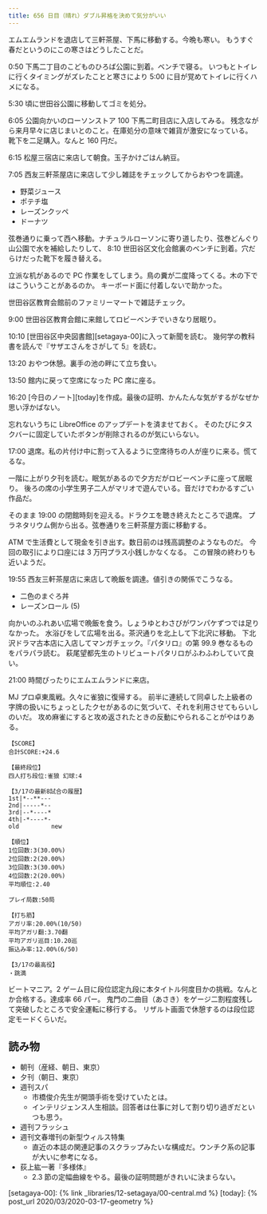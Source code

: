 ```yaml
---
title: 656 日目（晴れ）ダブル昇格を決めて気分がいい
---
```


エムエムランドを退店して三軒茶屋、下馬に移動する。今晩も寒い。
もうすぐ春だというのにこの寒さはどうしたことだ。

0:50 下馬二丁目のこどものひろば公園に到着。ベンチで寝る。
いつもとトイレに行くタイミングがズレたことと寒さにより 5:00 に目が覚めてトイレに行くハメになる。

5:30 頃に世田谷公園に移動してゴミを処分。

6:05 公園向かいのローソンストア 100 下馬二町目店に入店してみる。
残念ながら来月早々に店じまいとのこと。在庫処分の意味で雑貨が激安になっている。
靴下を二足購入。なんと 160 円だ。

6:15 松屋三宿店に来店して朝食。玉子かけごはん納豆。

7:05 西友三軒茶屋店に来店して少し雑誌をチェックしてからおやつを調達。

* 野菜ジュース
* ポテチ塩
* レーズンクッペ
* ドーナツ

弦巻通りに乗って西へ移動。ナチュラルローソンに寄り道したり、弦巻どんぐり山公園で水を補給したりして、
8:10 世田谷区文化会館裏のベンチに到着。穴だらけだった靴下を履き替える。

立派な机があるので PC 作業をしてしまう。鳥の糞が二度降ってくる。木の下ではこういうことがあるのか。
キーボード面に付着しないで助かった。

世田谷区教育会館前のファミリーマートで雑誌チェック。

9:00 世田谷区教育会館に来館してロビーベンチでいきなり居眠り。

10:10 [世田谷区中央図書館][setagaya-00]に入って新聞を読む。
幾何学の教科書を読んで『サザエさんをさがして 5』を読む。

13:20 おやつ休憩。裏手の池の畔にて立ち食い。

13:50 館内に戻って空席になった PC 席に座る。

16:20 [今日のノート][today]を作成。最後の証明、かんたんな気がするがなぜか思い浮かばない。

忘れないうちに LibreOffice のアップデートを済ませておく。
そのたびにタスクバーに固定していたボタンが削除されるのが気にいらない。

17:00 退席。私の片付け中に割って入るように空席待ちの人が座りに来る。慌てるな。

一階に上がり夕刊を読む。眠気があるので夕方だがロビーベンチに座って居眠り。
後ろの席の小学生男子二人がマリオで遊んでいる。音だけでわかるすごい作品だ。

そのまま 19:00 の閉館時刻を迎える。ドラクエを聴き終えたところで退席。
プラネタリウム側から出る。弦巻通りを三軒茶屋方面に移動する。

ATM で生活費として現金を引き出す。数日前のは残高調整のようなものだ。
今回の取引により口座には 3 万円プラス小銭しかなくなる。
この冒険の終わりも近いようだ。

19:55 西友三軒茶屋店に来店して晩飯を調達。値引きの関係でこうなる。

* 二色のまぐろ丼
* レーズンロール (5)

向かいのふれあい広場で晩飯を食う。しょうゆとわさびがワンパケずつでは足りなかった。
水浴びをして広場を出る。茶沢通りを北上して下北沢に移動。
下北沢ドラマ古本店に入店してマンガチェック。『パタリロ』の第 99.9 巻なるものをパラパラ読む。
萩尾望都先生のトリビュートパタリロがふわふわしていて良い。

21:00 時間ぴったりにエムエムランドに来店。

MJ プロ卓東風戦。久々に雀狼に復帰する。
前半に連続して同卓した上級者の字牌の扱いにちょっとしたクセがあるのに気づいて、それを利用させてもらいしのいだ。
攻め麻雀にすると攻め返されたときの反動にやられることがやはりある。

```text
【SCORE】
合計SCORE:+24.6

【最終段位】
四人打ち段位:雀狼 幻球:4

【3/17の最新8試合の履歴】
1st|*--**---
2nd|-----*--
3rd|--*----*
4th|-*----*-
old         new

【順位】
1位回数:3(30.00%)
2位回数:2(20.00%)
3位回数:3(30.00%)
4位回数:2(20.00%)
平均順位:2.40

プレイ局数:50局

【打ち筋】
アガリ率:20.00%(10/50)
平均アガリ翻:3.70翻
平均アガリ巡目:10.20巡
振込み率:12.00%(6/50)

【3/17の最高役】
・跳満
```

ビートマニア。2 ゲーム目に段位認定九段に本タイトル何度目かの挑戦。なんとか合格する。達成率 66 パー。
鬼門の二曲目（あさき）をゲージ二割程度残して突破したところで安全運転に移行する。
リザルト画面で休憩するのは段位認定モードくらいだ。

## 読み物

* 朝刊（産経、朝日、東京）
* 夕刊（朝日、東京）
* 週刊スパ
  * 市橋俊介先生が開頭手術を受けていたとは。
  * インテリジェンス人生相談。回答者は仕事に対して割り切り過ぎだといつも思う。
* 週刊フラッシュ
* 週刊文春増刊の新型ウィルス特集
  * 直近の本誌の関連記事のスクラップみたいな構成だ。ウンチク系の記事が大いに参考になる。
* 荻上紘一著『多様体』
  * 2.3 節の定幅曲線をやる。最後の証明問題がきれいに決まらない。

[setagaya-00]: {% link _libraries/12-setagaya/00-central.md %}
[today]: {% post_url 2020/03/2020-03-17-geometry %}
